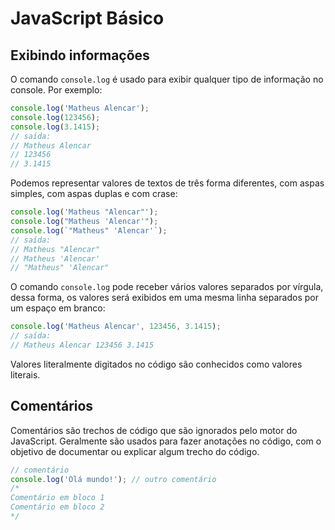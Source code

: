 # JavaScript Básico

## Exibindo informações

O comando `console.log` é usado para exibir qualquer tipo de informação no console. Por exemplo:

```js
console.log('Matheus Alencar');
console.log(123456);
console.log(3.1415);
// saída:
// Matheus Alencar
// 123456
// 3.1415
```

Podemos representar valores de textos de três forma diferentes, com aspas simples, com aspas duplas e com crase:

```js
console.log('Matheus "Alencar"');
console.log("Matheus 'Alencar'");
console.log(`"Matheus" 'Alencar'`);
// saída:
// Matheus "Alencar"
// Matheus 'Alencar'
// "Matheus" 'Alencar"
```

O comando `console.log` pode receber vários valores separados por vírgula, dessa forma, os valores será exibidos em uma mesma linha separados por um espaço em branco:

```js
console.log('Matheus Alencar', 123456, 3.1415);
// saída:
// Matheus Alencar 123456 3.1415
```

Valores literalmente digitados no código são conhecidos como valores literais.

## Comentários

Comentários são trechos de código que são ignorados pelo motor do JavaScript. Geralmente são usados para fazer anotações no código, com o objetivo de documentar ou explicar algum trecho do código.

```js
// comentário
console.log('Olá mundo!'); // outro comentário
/*
Comentário em bloco 1
Comentário em bloco 2
*/
```